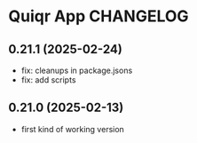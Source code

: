 # Quiqr App CHANGELOG
## 0.21.1 (2025-02-24)
- fix: cleanups in package.jsons
- fix: add scripts

## 0.21.0 (2025-02-13)
- first kind of working version
